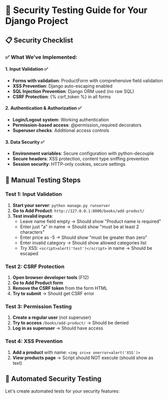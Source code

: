 # 🧪 Security Testing Guide for Your Django Project

## 📋 Security Checklist

### ✅ What We've Implemented:

#### 1. Input Validation ✅
- **Forms with validation**: ProductForm with comprehensive field validation
- **XSS Prevention**: Django auto-escaping enabled
- **SQL Injection Prevention**: Django ORM used (no raw SQL)
- **CSRF Protection**: {% csrf_token %} in all forms

#### 2. Authentication & Authorization ✅
- **Login/Logout system**: Working authentication
- **Permission-based access**: @permission_required decorators
- **Superuser checks**: Additional access controls

#### 3. Data Security ✅
- **Environment variables**: Secure configuration with python-decouple
- **Secure headers**: XSS protection, content type sniffing prevention
- **Session security**: HTTP-only cookies, secure settings

## 🧪 Manual Testing Steps

### Test 1: Input Validation
1. **Start your server**: `python manage.py runserver`
2. **Go to Add Product**: `http://127.0.0.1:8000/books/add-product/`
3. **Test invalid inputs**:
   - Leave name field empty → Should show "Product name is required"
   - Enter just "a" in name → Should show "must be at least 2 characters"
   - Enter price as -5 → Should show "must be greater than zero"
   - Enter invalid category → Should show allowed categories list
   - Try XSS: `<script>alert('test')</script>` in name → Should be escaped

### Test 2: CSRF Protection
1. **Open browser developer tools** (F12)
2. **Go to Add Product form**
3. **Remove the CSRF token** from the form HTML
4. **Try to submit** → Should get CSRF error

### Test 3: Permission Testing
1. **Create a regular user** (not superuser)
2. **Try to access** `/books/add-product/` → Should be denied
3. **Log in as superuser** → Should have access

### Test 4: XSS Prevention
1. **Add a product** with name: `<img src=x onerror=alert('XSS')>`
2. **View products page** → Script should NOT execute (should show as text)

## 🤖 Automated Security Testing

Let's create automated tests for your security features:
